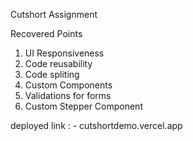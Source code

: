 Cutshort Assignment

Recovered Points

1. UI Responsiveness
2. Code reusability
3. Code spliting
4. Custom Components
5. Validations for forms
6. Custom Stepper Component

deployed link : - cutshortdemo.vercel.app
